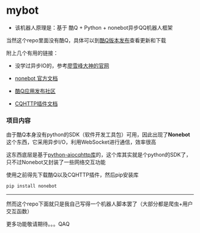# mybot
- 该机器人原理是：基于 酷Q + Python + nonebot异步QQ机器人框架

当然这个repo里面没有酷Q，具体可以到[酷Q版本发布](https://cqp.cc/b/news)查看更新和下载

附上几个有用的链接：

- 没学过异步IO的，参考[廖雪峰大神的官网](https://www.liaoxuefeng.com/wiki/1016959663602400/1017959540289152)

- [nonebot 官方文档](https://nonebot.cqp.moe/)
- [酷Q应用发布社区](https://cqp.cc/b/app)
- [CQHTTP插件文档](https://cqhttp.cc/docs/4.15/#/)

### 项目内容

由于酷Q本身没有python的SDK（软件开发工具包）可用，因此出现了**Nonebot**这个东西，它采用异步I/O，利用WebSocket进行通信，效率很高

这东西底层是基于[python-aiocqhttp库](https://github.com/cqmoe/python-aiocqhttp)的，这个库其实就是个python的SDK了，只不过Nonebot又封装了一些网络交互功能

使用之前得先下载酷Q以及CQHTTP插件，然后pip安装库

```python
pip install nonebot
```

---

然而这个repo下面就只是我自己写得一个机器人脚本罢了（大部分都是爬虫+用户交互函数）

更多功能敬请期待。。。QAQ